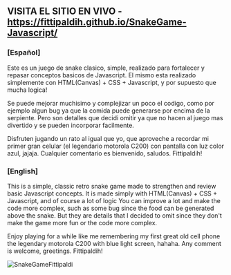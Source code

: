 ## VISITA EL SITIO EN VIVO - https://fittipaldih.github.io/SnakeGame-Javascript/

### [Español]

Este es un juego de snake clasico, simple, realizado para fortalecer y repasar conceptos basicos de Javascript.
El mismo esta realizado simplemente con HTML(Canvas) + CSS + Javascript, y por supuesto que mucha logica!

Se puede mejorar muchisimo y complejizar un poco el codigo, como por ejemplo algun bug ya que la comida puede generarse por encima de la serpiente. Pero son detalles que decidi omitir ya que no hacen al juego mas divertido y se pueden incorporar facilmente.

Disfruten jugando un rato al igual que yo, que aproveche a recordar mi primer gran celular (el legendario motorola C200) con pantalla con luz color azul, jajaja.
Cualquier comentario es bienvenido, saludos. Fittipaldih!

### [English]

This is a simple, classic retro snake game made to strengthen and review basic Javascript concepts.
It is made simply with HTML(Canvas) + CSS + Javascript, and of course a lot of logic
You can improve a lot and make the code more complex, such as some bug since the food can be generated above the snake. But they are details that I decided to omit since they don't make the game more fun or the code more complex.

Enjoy playing for a while like me remembering my first great old cell phone the legendary motorola C200 with blue light screen, hahaha.
Any comment is welcome, greetings. Fittipaldih!

![SnakeGameFittipaldi](https://user-images.githubusercontent.com/111435538/228718627-773cfd9b-d535-4f3b-9764-9ef858d54f3d.jpg)
